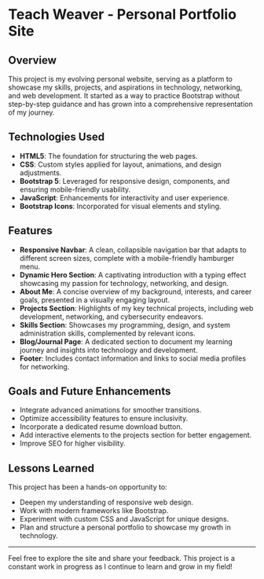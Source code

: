 # Teach Weaver - Personal Portfolio Site

## Overview
This project is my evolving personal website, serving as a platform to showcase my skills, projects, and aspirations in technology, networking, and web development. It started as a way to practice Bootstrap without step-by-step guidance and has grown into a comprehensive representation of my journey.

## Technologies Used
- **HTML5**: The foundation for structuring the web pages.
- **CSS**: Custom styles applied for layout, animations, and design adjustments.
- **Bootstrap 5**: Leveraged for responsive design, components, and ensuring mobile-friendly usability.
- **JavaScript**: Enhancements for interactivity and user experience.
- **Bootstrap Icons**: Incorporated for visual elements and styling.

## Features
- **Responsive Navbar**: A clean, collapsible navigation bar that adapts to different screen sizes, complete with a mobile-friendly hamburger menu.
- **Dynamic Hero Section**: A captivating introduction with a typing effect showcasing my passion for technology, networking, and design.
- **About Me**: A concise overview of my background, interests, and career goals, presented in a visually engaging layout.
- **Projects Section**: Highlights of my key technical projects, including web development, networking, and cybersecurity endeavors.
- **Skills Section**: Showcases my programming, design, and system administration skills, complemented by relevant icons.
- **Blog/Journal Page**: A dedicated section to document my learning journey and insights into technology and development.
- **Footer**: Includes contact information and links to social media profiles for networking.

## Goals and Future Enhancements
- Integrate advanced animations for smoother transitions.
- Optimize accessibility features to ensure inclusivity.
- Incorporate a dedicated resume download button.
- Add interactive elements to the projects section for better engagement.
- Improve SEO for higher visibility.

## Lessons Learned
This project has been a hands-on opportunity to:
- Deepen my understanding of responsive web design.
- Work with modern frameworks like Bootstrap.
- Experiment with custom CSS and JavaScript for unique designs.
- Plan and structure a personal portfolio to showcase my growth in technology.

---

Feel free to explore the site and share your feedback. This project is a constant work in progress as I continue to learn and grow in my field!
